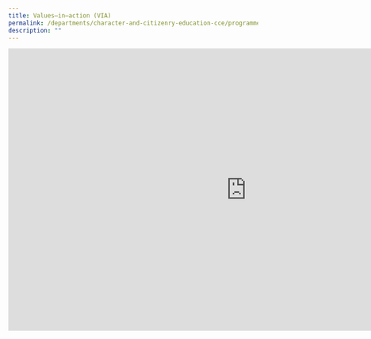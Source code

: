 ```yaml
---
title: Values–in–action (VIA)
permalink: /departments/character-and-citizenry-education-cce/programmes/values-in-action-via/
description: ""
---
```

<iframe src="https://docs.google.com/presentation/d/e/2PACX-1vSg2QjlMstl-AdZxpBKsbCSPD1ZxDG87ns8fwLVwrjSlOhdN1a3IUxa7KbmGlNELqSH7wzq7JkO7ZUl/embed?start=false&loop=false&delayms=10000" frameborder="0" width="960" height="569" allowfullscreen="true"></iframe>